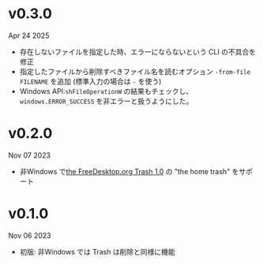 v0.3.0
======
Apr 24 2025

- 存在しないファイルを指定した時、エラーにならないという CLI の不具合を修正
- 指定したファイルから削除すべきファイル名を読むオプション `-from-file FILENAME` を追加 (標準入力の場合は `-` を使う)
- Windows API:`shFileOperationW` の結果もチェックし、`windows.ERROR_SUCCESS` を非エラーと扱うようにした。

v0.2.0
======
Nov 07 2023

- 非Windows で[the FreeDesktop.org Trash 1.0][freedesktop] の "the home trash" をサポート

[freedesktop]: https://specifications.freedesktop.org/trash-spec/trashspec-1.0.html

v0.1.0
======
Nov 06 2023

- 初版: 非Windows では Trash は削除と同様に機能

